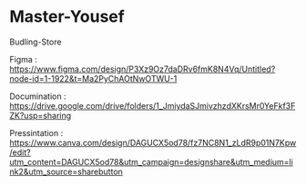 # Master-Yousef
Budling-Store

Figma : https://www.figma.com/design/P3Xz9Oz7daDRv6fmK8N4Vq/Untitled?node-id=1-1922&t=Ma2PyChAOtNwOTWU-1

Documination : https://drive.google.com/drive/folders/1_JmiydaSJmivzhzdXKrsMr0YeFkf3FZK?usp=sharing

Pressintation : https://www.canva.com/design/DAGUCX5od78/fz7NC8N1_zLdR9p01N7Kpw/edit?utm_content=DAGUCX5od78&utm_campaign=designshare&utm_medium=link2&utm_source=sharebutton
